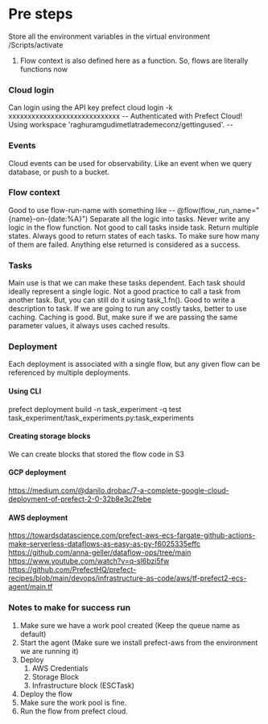 # Pre steps
Store all the environment variables in the virtual environment /Scripts/activate

1. Flow context is also defined here as a function. So, flows are literally functions now

### Cloud login
Can login using the API key
prefect cloud login -k xxxxxxxxxxxxxxxxxxxxxxxxxxxxx
-- Authenticated with Prefect Cloud! Using workspace 'raghuramgudimetlatrademeconz/gettingused'. --

### Events
Cloud events can be used for observability. Like an event when we query database, or push to a bucket.

### Flow context
Good to use flow-run-name with something like -- @flow(flow_run_name="{name}-on-{date:%A}")
Separate all the logic into tasks. Never write any logic in the flow function.
Not good to call tasks inside task.
Return multiple states. Always good to return states of each tasks. To make sure how many of them are failed.
Anything else returned is considered as a success.

### Tasks
Main use is that we can make these tasks dependent.
Each task should ideally represent a single logic.
Not a good practice to call a task from another task. But, you can still do it using task_1.fn().
Good to write a description to task.
If we are going to run any costly tasks, better to use caching. Caching is good. But, make sure if we are passing the same parameter values, it always uses cached results.

### Deployment
Each deployment is associated with a single flow, but any given flow can be referenced by multiple deployments.

#### Using CLI
prefect deployment build -n task_experiment -q test task_experiment/task_experiments.py:task_experiments

#### Creating storage blocks
We can create blocks that stored the flow code in S3

#### GCP deployment
https://medium.com/@danilo.drobac/7-a-complete-google-cloud-deployment-of-prefect-2-0-32b8e3c2febe
#### AWS deployment
https://towardsdatascience.com/prefect-aws-ecs-fargate-github-actions-make-serverless-dataflows-as-easy-as-py-f6025335effc
https://github.com/anna-geller/dataflow-ops/tree/main
https://www.youtube.com/watch?v=q-sl6bzi5fw
https://github.com/PrefectHQ/prefect-recipes/blob/main/devops/infrastructure-as-code/aws/tf-prefect2-ecs-agent/main.tf


### Notes to make for success run

1. Make sure we have a work pool created (Keep the queue name as default)
2. Start the agent (Make sure we install prefect-aws from the environment we are running it)
3. Deploy 
    1. AWS Credentials
    2. Storage Block
    3. Infrastructure block (ESCTask)
4. Deploy the flow
5. Make sure the work pool is fine.
6. Run the flow from prefect cloud.
